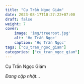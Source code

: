 ```yaml
---
title: "Cụ Trần Ngọc Giám"
date: 2023-08-17T10:27:22+07:00
draft: false
weight: 7
cover:
    image: 'img/treeroot.jpg'
    alt: 'Họ Trần Ngọc'
    caption: 'Họ Trần Ngọc'
tags: ["cu_tran_ngoc_giam"]
categories: ["cu_tran_ngoc_giam"]
---
```


Cụ Trần Ngọc Giám

*Đang cập nhật...*